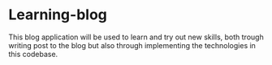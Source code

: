 # Learning-blog
This blog application will be used to learn and try out new skills, both trough writing post to the blog but also through implementing the technologies in this codebase.

